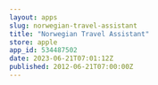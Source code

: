 ```yaml
---
layout: apps
slug: norwegian-travel-assistant
title: "Norwegian Travel Assistant"
store: apple
app_id: 534487502
date: 2023-06-21T07:01:12Z
published: 2012-06-21T07:00:00Z
---
```

